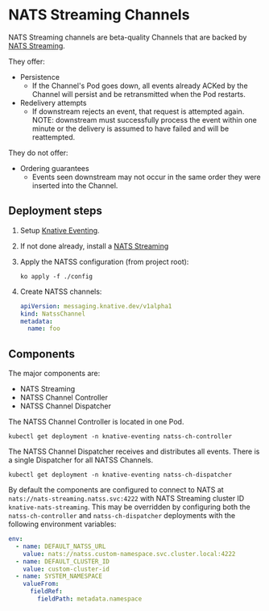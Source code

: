# NATS Streaming Channels

NATS Streaming channels are beta-quality Channels that are backed by
[NATS Streaming](https://github.com/nats-io/nats-streaming-server).

They offer:

- Persistence
  - If the Channel's Pod goes down, all events already ACKed by the Channel will
    persist and be retransmitted when the Pod restarts.
- Redelivery attempts
  - If downstream rejects an event, that request is attempted again. NOTE:
    downstream must successfully process the event within one minute or the
    delivery is assumed to have failed and will be reattempted.

They do not offer:

- Ordering guarantees
  - Events seen downstream may not occur in the same order they were inserted
    into the Channel.

## Deployment steps

1. Setup
   [Knative Eventing](http://knative.dev/docs/install).
1. If not done already, install a [NATS Streaming](./broker/README.md)
1. Apply the NATSS configuration (from project root):

   ```shell
   ko apply -f ./config
   ```

1. Create NATSS channels:

   ```yaml
   apiVersion: messaging.knative.dev/v1alpha1
   kind: NatssChannel
   metadata:
     name: foo
   ```

## Components

The major components are:

- NATS Streaming
- NATSS Channel Controller
- NATSS Channel Dispatcher

The NATSS Channel Controller is located in one Pod.

```shell
kubectl get deployment -n knative-eventing natss-ch-controller
```

The NATSS Channel Dispatcher receives and distributes all events. There is a
single Dispatcher for all NATSS Channels.

```shell
kubectl get deployment -n knative-eventing natss-ch-dispatcher
```

By default the components are configured to connect to NATS at
`nats://nats-streaming.natss.svc:4222` with NATS Streaming cluster ID
`knative-nats-streaming`. This may be overridden by configuring both the
`natss-ch-controller` and `natss-ch-dispatcher` deployments with the following
environment variables:

```yaml
env:
  - name: DEFAULT_NATSS_URL
    value: nats://natss.custom-namespace.svc.cluster.local:4222
  - name: DEFAULT_CLUSTER_ID
    value: custom-cluster-id
  - name: SYSTEM_NAMESPACE
    valueFrom:
      fieldRef:
        fieldPath: metadata.namespace
```
